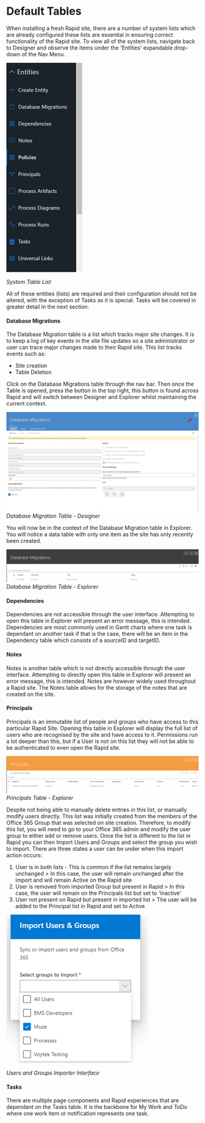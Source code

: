 # Default Tables

When installing a fresh Rapid site, there are a number of system lists which are already configured these lists are essential in ensuring correct functionality of the Rapid site. To view all of the system lists, navigate back to Designer and observe the items under the 'Entities' expandable drop-down of the Nav Menu.

![Default Tables 01.png](./downloaded_image_1705285478047.png)

*System Table List*

All of these entities (lists) are required and their configuration should not be altered, with the exception of Tasks as it is special. Tasks will be covered in greater detail in the next section.

#### Database Migrations

The Database Migration table is a list which tracks major site changes. It is to keep a log of key events in the site file updates so a site administrator or user can trace major changes made to their Rapid site. This list tracks events such as:

- Site creation
- Table Deletion

Click on the Database Migrations table through the nav bar. Then once the Table is opened, press the button in the top right, this button is found across Rapid and will switch between Designer and Explorer whilst maintaining the current context.

![Default Tables 02.png](./downloaded_image_1705285479071.png)*Database Migration Table - Designer*

You will now be in the context of the Database Migration table in Explorer. You will notice a data table with only one item as the site has only recently been created.

![Default Tables 03.png](./downloaded_image_1705285480083.png)D*atabase Migration Table - Explorer*

#### Dependencies

Dependencies are not accessible through the user interface. Attempting to open this table in Explorer will present an error message, this is intended. Dependencies are most commonly used in Gantt charts where one task is dependant on another task if that is the case, there will be an item in the Dependency table which consists of a sourceID and targetID.

#### Notes

Notes is another table which is not directly accessible through the user interface. Attempting to directly open this table in Explorer will present an error message, this is intended. Notes are however widely used throughout a Rapid site. The Notes table allows for the storage of the notes that are created on the site.

#### Principals

Principals is an immutable list of people and groups who have access to this particular Rapid Site. Opening this table in Explorer will display the full list of users who are recognised by the site and have access to it. Permissions run a lot deeper than this, but if a User is not on this list they will not be able to be authenticated to even open the Rapid site.

![Default Tables 04.png](./downloaded_image_1705285481091.png)*Principals Table - Explorer*

Despite not being able to manually delete entries in this list, or manually modify users directly. This list was initially created from the members of the Office 365 Group that was selected on site creation. Therefore, to modify this list, you will need to go to your Office 365 admin and modify the user group to either add or remove users. Once the list is different to the list in Rapid you can then Import Users and Groups and select the group you wish to import. There are three states a user can be under when this import action occurs:

1. User is in both lists - This is common if the list remains largely unchanged > In this case, the user will remain unchanged after the import and will remain Active on the Rapid site
2. User is removed from imported Group but present in Rapid > In this case, the user will remain on the Principals list but set to 'Inactive'
3. User not present on Rapid but present in imported list > The user will be added to the Principal list in Rapid and set to Active

![Default Tables 05.png](./downloaded_image_1705285482102.png)

*Users and Groups Importer Interface*

#### Tasks

There are multiple page components and Rapid experiences that are dependant on the Tasks table. It is the backbone for My Work and ToDo where one work item or notification represents one task.